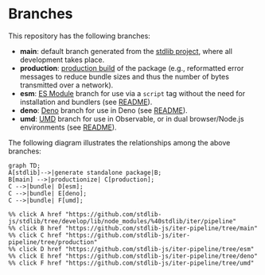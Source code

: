 <!--

@license Apache-2.0

Copyright (c) 2022 The Stdlib Authors.

Licensed under the Apache License, Version 2.0 (the "License");
you may not use this file except in compliance with the License.
You may obtain a copy of the License at

    http://www.apache.org/licenses/LICENSE-2.0

Unless required by applicable law or agreed to in writing, software
distributed under the License is distributed on an "AS IS" BASIS,
WITHOUT WARRANTIES OR CONDITIONS OF ANY KIND, either express or implied.
See the License for the specific language governing permissions and
limitations under the License.

-->

# Branches

This repository has the following branches:

-   **main**: default branch generated from the [stdlib project][stdlib-url], where all development takes place.
-   **production**: [production build][production-url] of the package (e.g., reformatted error messages to reduce bundle sizes and thus the number of bytes transmitted over a network).
-   **esm**: [ES Module][esm-url] branch for use via a `script` tag without the need for installation and bundlers (see [README][esm-readme]).
-   **deno**: [Deno][deno-url] branch for use in Deno (see [README][deno-readme]).
-   **umd**: [UMD][umd-url] branch for use in Observable, or in dual browser/Node.js environments (see [README][umd-readme]).

The following diagram illustrates the relationships among the above branches:

```mermaid
graph TD;
A[stdlib]-->|generate standalone package|B;
B[main] -->|productionize| C[production];
C -->|bundle| D[esm];
C -->|bundle| E[deno];
C -->|bundle| F[umd];

%% click A href "https://github.com/stdlib-js/stdlib/tree/develop/lib/node_modules/%40stdlib/iter/pipeline"
%% click B href "https://github.com/stdlib-js/iter-pipeline/tree/main"
%% click C href "https://github.com/stdlib-js/iter-pipeline/tree/production"
%% click D href "https://github.com/stdlib-js/iter-pipeline/tree/esm"
%% click E href "https://github.com/stdlib-js/iter-pipeline/tree/deno"
%% click F href "https://github.com/stdlib-js/iter-pipeline/tree/umd"
```

[stdlib-url]: https://github.com/stdlib-js/stdlib/tree/develop/lib/node_modules/%40stdlib/iter/pipeline
[production-url]: https://github.com/stdlib-js/iter-pipeline/tree/production
[deno-url]: https://github.com/stdlib-js/iter-pipeline/tree/deno
[deno-readme]: https://github.com/stdlib-js/iter-pipeline/blob/deno/README.md
[umd-url]: https://github.com/stdlib-js/iter-pipeline/tree/umd
[umd-readme]: https://github.com/stdlib-js/iter-pipeline/blob/umd/README.md
[esm-url]: https://github.com/stdlib-js/iter-pipeline/tree/esm
[esm-readme]: https://github.com/stdlib-js/iter-pipeline/blob/esm/README.md